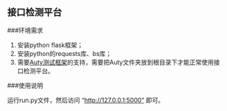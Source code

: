 ## 接口检测平台
###环境需求

 1. 安装python flask框架；
 2. 安装python的requests库、bs库；
 3. 需要[Auty测试框架](https://github.com/OuterCloud/Auty.git)的支持，需要把Auty文件夹放到根目录下才能正常使用接口检测平台。

###使用说明

 运行run.py文件，然后访问 “http://127.0.0.1:5000” 即可。